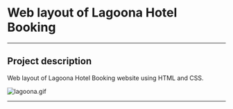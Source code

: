 # Web layout of Lagoona Hotel Booking
___

## Project description

Web layout of Lagoona Hotel Booking website using HTML and CSS.

![lagoona.gif](lagoona.gif)
___
